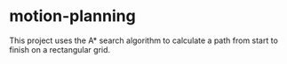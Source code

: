 # motion-planning

This project uses the A* search algorithm to calculate a path from start to finish on a rectangular grid. 
